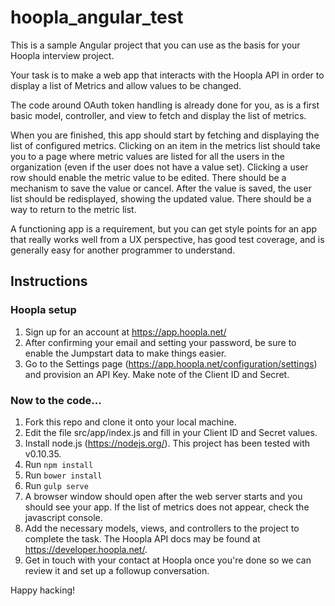 # hoopla_angular_test

This is a sample Angular project that you can use as the basis for your Hoopla interview project.

Your task is to make a web app that interacts with the Hoopla API in order to display a list of Metrics and allow values to be changed.

The code around OAuth token handling is already done for you, as is a first basic model, controller, and view to fetch and display the list of metrics.

When you are finished, this app should start by fetching and displaying the list of configured metrics. Clicking on an item in the metrics list should take you to a page where metric values are listed for all the users in the organization (even if the user does not have a value set). Clicking a user row should enable the metric value to be edited. There should be a mechanism to save the value or cancel. After the value is saved, the user list should be redisplayed, showing the updated value. There should be a way to return to the metric list.

A functioning app is a requirement, but you can get style points for an app that really works well from a UX perspective, has good test coverage, and is generally easy for another programmer to understand.

## Instructions

### Hoopla setup
1. Sign up for an account at https://app.hoopla.net/
1. After confirming your email and setting your password, be sure to enable the Jumpstart data to make things easier.
1. Go to the Settings page (https://app.hoopla.net/configuration/settings) and provision an API Key. Make note of the Client ID and Secret.

### Now to the code...
1. Fork this repo and clone it onto your local machine.
1. Edit the file src/app/index.js and fill in your Client ID and Secret values.
1. Install node.js (https://nodejs.org/). This project has been tested with v0.10.35.
1. Run `npm install`
1. Run `bower install`
1. Run `gulp serve`
1. A browser window should open after the web server starts and you should see your app. If the list of metrics does not appear, check the javascript console.
1. Add the necessary models, views, and controllers to the project to complete the task. The Hoopla API docs may be found at https://developer.hoopla.net/.
1. Get in touch with your contact at Hoopla once you're done so we can review it and set up a followup conversation.

Happy hacking!
